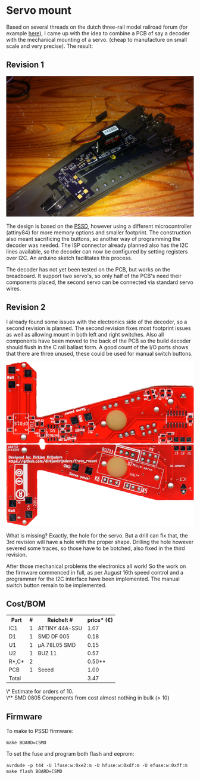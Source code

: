 Servo mount
===========

Based on several threads on the dutch three-rail model railroad forum (for example [here](http://forum.3rail.nl/index.php?topic=36707.msg814683#msg814683)), I came up with the idea to combine a PCB of say a decoder with the mechanical mounting of a servo. (cheap to manufacture on small scale and very precise). The result:

Revision 1
----------
![First servo mounted!](media/IMG_0815.JPG)

The design is based on the [PSSD](https://github.com/dirkjankrijnders/PSSD), however using a different microcontroller (attiny84) for more memory options and smaller footprint. The construction also meant sacrificing the buttons, so another way of programming the decoder was needed. The ISP connector already planned also has the I2C lines available, so the decoder can now be configured by setting registers over I2C. An arduino sketch facilitates this process.

The decoder has not yet been tested on the PCB, but works on the breadboard. It support two servo's, so only half of the PCB's need their components placed, the second servo can be connected via standard servo wires.

Revision 2
----------
I already found some issues with the electronics side of the decoder, so a second revision is planned. The second revision fixes most footprint issues as well as allowing mount in both left and right switches. Also all components have been moved to the back of the PCB so the build decoder should flush in the C rail ballast form. A good count of the I/O ports shows that there are three unused, these could be used for manual switch buttons.

![Second revision boards](media/Componentside.png)
![](media/Servoside.png)

What is missing? Exactly, the hole for the servo. But a drill can fix that, the 3rd revision will have a hole with the proper shape. Drilling the hole however severed some traces, so those have to be botched, also fixed in the third revision.

After those mechanical problems the electronics all work! So the work on the firmware commenced in full, as per August 16th speed control and a programmer for the I2C interface have been implemented. The manual switch button remain to be implemented.

Cost/BOM
--------

<table>
<tr>
<th>Part</th><th>#</th><th>Reichelt #</th><th>price* (€)</th>
</tr>
<tr><td>IC1</td><td>1</td><td>ATTINY 44A-SSU</td><td>1.07</td></tr>
<tr><td>D1</td><td>1</td><td>SMD DF 005</td><td>0.18</td></tr>
<tr><td>U1</td><td>1</td><td>µA 78L05 SMD</td><td>0.15</td></tr>
<tr><td>U2</td><td>1</td><td>BUZ 11</td><td>0.57</td></tr>
<tr><td>R*,C*</td><td>2</td><td></td><td>0.50**</td></tr>
<tr><td>PCB</td><td>1</td><td>Seeed</td><td>1.00</td></tr>
<tr><td colspan=3>Total</td><td>3.47</td></tr>
</table>
\* Estimate for orders of 10.<br/>
\** SMD 0805 Components from cost almost nothing in bulk (&gt; 10)

Firmware
--------
To make to PSSD firmware:

	make BOARD=CSMD

To set the fuse and program both flash and eeprom:

	avrdude -p t44 -U lfuse:w:0xe2:m -U hfuse:w:0xdf:m -U efuse:w:0xff:m
	make flash BOARD=CSMD

